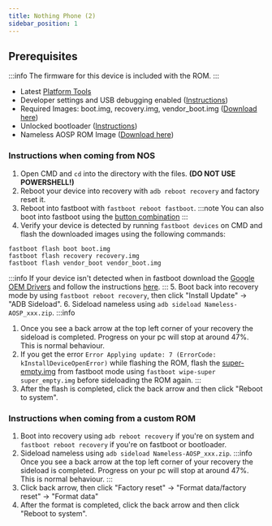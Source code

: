 ```yaml
---
title: Nothing Phone (2)
sidebar_position: 1
---
```


## Prerequisites

:::info
The firmware for this device is included with the ROM.
:::
- Latest [Platform Tools](/docs/faq.md#links)
- Developer settings and USB debugging enabled ([Instructions](/docs/faq.md#enabling-developer-options))
- Required Images: boot.img, recovery.img, vendor_boot.img ([Download here](/docs/getting-started/downloads/nothing/pong.md))
- Unlocked bootloader ([Instructions](/docs/faq.md#how-to-unlock-bootloader))
- Nameless AOSP ROM Image ([Download here](/docs/getting-started/downloads/nothing/pong.md))

### Instructions when coming from NOS

1. Open CMD and `cd` into the directory with the files. **(DO NOT USE POWERSHELL!)**
2. Reboot your device into recovery with `adb reboot recovery` and factory reset it.
3. Reboot into fastboot with `fastboot reboot fastboot`.
:::note
You can also boot into fastboot using the [button combination](/docs/faq.md#button-combinations)
:::
4. Verify your device is detected by running `fastboot devices` on CMD and flash the downloaded images using the following commands:
```
fastboot flash boot boot.img
fastboot flash recovery recovery.img
fastboot flash vendor_boot vendor_boot.img
```
:::info
If your device isn't detected when in fastboot download the [Google OEM Drivers](/docs/faq.md#links) and follow the instructions [here](/docs/faq.md#installing-google-usb-drivers).
:::
5. Boot back into recovery mode by using `fastboot reboot recovery`, then click "Install Update" -> "ADB Sideload".
6. Sideload nameless using `adb sideload Nameless-AOSP_xxx.zip`.
:::info
1. Once you see a back arrow at the top left corner of your recovery the sideload is completed. Progress on your pc will stop at around 47%. This is normal behaviour.
2. If you get the error `Error Applying update: 7 (ErrorCode: kInstallDeviceOpenError)` while flashing the ROM, flash the [super-empty.img](https://drive.google.com/file/d/1oJrEb2fxYQ46Tl86Z957wll5QcClzq1b/view) from fastboot mode using `fastboot wipe-super super_empty.img` before sideloading the ROM again.
:::
7. After the flash is completed, click the back arrow and then click "Reboot to system".

### Instructions when coming from a custom ROM

1. Boot into recovery using `adb reboot recovery` if you're on system and `fastboot reboot recovery` if you're on fastboot or bootloader.
2. Sideload nameless using `adb sideload Nameless-AOSP_xxx.zip`.
:::info
Once you see a back arrow at the top left corner of your recovery the sideload is completed. Progress on your pc will stop at around 47%. This is normal behaviour.
:::
3. Click back arrow, then click "Factory reset" -> "Format data/factory reset" -> "Format data"
4. After the format is completed, click the back arrow and then click "Reboot to system".